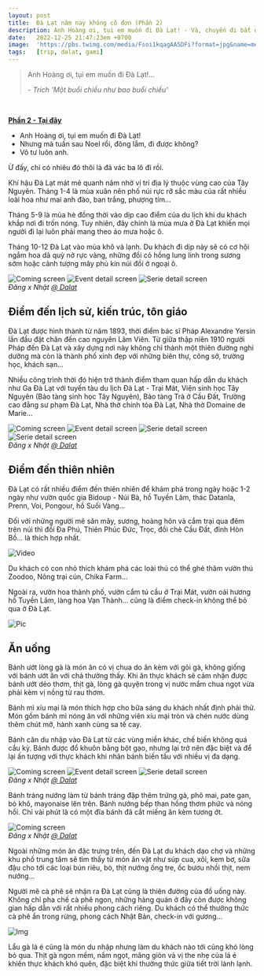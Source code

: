 ```yaml
---
layout: post
title:  Đà Lạt năm nay không cô đơn (Phần 2)
description: Anh Hoàng ơi, tụi em muốn đi Đà Lạt! - Và, chuyến đi bắt đầu...
date:   2022-12-25 21:47:23em +0700
image:  'https://pbs.twimg.com/media/Fsoi1kqagAA5DFi?format=jpg&name=medium'
tags:   [trip, dalat, gami]
---
```


> Anh Hoàng ơi, tụi em muốn đi Đà Lạt!...
>
> <cite>- Trích 'Một buổi chiều như bao buổi chiều'</cite>
<br>

**[Phần 2 - Tại đây](/blog/2022-12-25-da-lat-nam-nay-khong-co-don-phan-2)**

- Anh Hoàng ơi, tụi em muốn đi Đà Lạt!
- Nhưng mà tuần sau Noel rồi, đông lắm, đi được không?
- Vô tư luôn anh.

Ừ đấy, chỉ có nhiêu đó thôi là đã vác ba lô đi rồi.

Khí hậu Đà Lạt mát mẻ quanh năm nhờ vị trí địa lý thuộc vùng cao của Tây Nguyên. Tháng 1-4 là mùa xuân nên phố núi rực rỡ sắc màu của rất nhiều loài hoa như mai anh đào, ban trắng, phượng tím...

Tháng 5-9 là mùa hè đồng thời vào dịp cao điểm của du lịch khi du khách khắp nơi đi trốn nóng. Tuy nhiên, đây chính là mùa mưa ở Đà Lạt khiến mọi người đi lại luôn phải mang theo áo mưa hoặc ô.

Tháng 10-12 Đà Lạt vào mùa khô và lạnh. Du khách đi dịp này sẽ có cơ hội ngắm hoa dã quỳ nở rực vàng, những đồi cỏ hồng lung linh trong sương sớm hoặc cảnh tượng mây phủ kín núi đồi ở ngoại ô.

<div class="gallery-box">
  <div class="gallery">
    <img src="https://pbs.twimg.com/media/FsoikNhakAIR7mj?format=jpg&name=medium" loading="lazy" alt="Coming screen">
    <img src="https://pbs.twimg.com/media/FsoikNmaQAEkeYy?format=jpg&name=medium" loading="lazy" alt="Event detail screen">
    <img src="https://pbs.twimg.com/media/FsoikNgaAAAuk2k?format=jpg&name=medium" loading="lazy" alt="Serie detail screen">
  </div>
  <em>Đăng x Nhật <a href="https://apps.apple.com/app/race-weather-app/id6444075511"> @ Dalat</a></em>
</div>

## Điểm đến lịch sử, kiến trúc, tôn giáo

Đà Lạt được hình thành từ năm 1893, thời điểm bác sĩ Pháp Alexandre Yersin lần đầu đặt chân đến cao nguyên Lâm Viên. Từ giữa thập niên 1910 người Pháp đến Đà Lạt và xây dựng nơi này không chỉ thành một thiên đường nghỉ dưỡng mà còn là thành phố xinh đẹp với những biên thự, công sở, trường học, khách sạn...

Nhiều công trình thời đó hiện trở thành điểm tham quan hấp dẫn du khách như Ga Đà Lạt với tuyến tàu du lịch Đà Lạt - Trại Mát, Viện sinh học Tây Nguyên (Bảo tàng sinh học Tây Nguyên), Bảo tàng Trà ở Cầu Đất, Trường cao đẳng sư phạm Đà Lạt, Nhà thờ chính tòa Đà Lạt, Nhà thờ Domaine de Marie...

<div class="gallery-box">
  <div class="gallery">
    <img src="https://pbs.twimg.com/media/Fsoi1kmaUAIz1cr?format=jpg&name=medium" loading="lazy" alt="Coming screen">
    <img src="https://pbs.twimg.com/media/Fsoi1kzaUAADtVb?format=jpg&name=medium" loading="lazy" alt="Event detail screen">
    <img src="https://pbs.twimg.com/media/FsoiwnKaYAQ8EUK?format=jpg&name=medium" loading="lazy" alt="Serie detail screen">
    <img src="https://pbs.twimg.com/media/FsoikNkaQAAQIvo?format=jpg&name=medium" loading="lazy" alt="Serie detail screen">
  </div>
  <em>Đăng x Nhật <a href="https://apps.apple.com/app/race-weather-app/id6444075511">@ Dalat</a></em>
</div>

## Điểm đến thiên nhiên

Đà Lạt có rất nhiều điểm đến thiên nhiên để khám phá trong ngày hoặc 1-2 ngày như vườn quốc gia Bidoup - Núi Bà, hồ Tuyền Lâm, thác Datanla, Prenn, Voi, Pongour, hồ Suối Vàng...

Đối với những người mê săn mây, sương, hoàng hôn và cắm trại qua đêm trên núi thì đồi Đa Phú, Thiên Phúc Đức, Trọc, đồi chè Cầu Đất, đỉnh Hòn Bồ... là thích hợp nhất.

![Video](https://twitter.com/i/status/1642164509505916929)

Du khách có con nhỏ thích khám phá các loài thú có thể ghé thăm vườn thú Zoodoo, Nông trại cún, Chika Farm...

Ngoài ra, vườn hoa thành phố, vườn cẩm tú cầu ở Trại Mát, vườn oải hương hồ Tuyền Lâm, làng hoa Vạn Thành... cũng là điểm check-in không thể bỏ qua ở Đà Lạt.


![Pic](https://pbs.twimg.com/media/Fsoi1kqagAA5DFi?format=jpg&name=medium#wide)

## Ăn uống

Bánh ướt lòng gà là món ăn có vị chua do ăn kèm với gỏi gà, không giống với bánh ướt ăn với chả thường thấy. Khi ăn thực khách sẽ cảm nhận được bánh ướt dẻo thơm, thịt gà, lòng gà quyện trong vị nước mắm chua ngọt vừa phải kèm vị nồng từ rau thơm.

Bánh mì xíu mại là món thích hợp cho bữa sáng du khách nhất định phải thử. Món gồm bánh mì nóng ăn với những viên xíu mại tròn và chén nước dùng thêm chút mỡ, hành xanh cùng sa tế cay.

Bánh căn du nhập vào Đà Lạt từ các vùng miền khác, chế biến không quá cầu kỳ. Bánh được đổ khuôn bằng bột gạo, nhưng lại trở nên đặc biệt và để lại ấn tượng với thực khách khi nhân bánh biến tấu với nhiều vị đa dạng.

<div class="gallery-box">
  <div class="gallery">
    <img src="https://pbs.twimg.com/media/FsoiwnGaUAAs1Ty?format=jpg&name=medium" loading="lazy" alt="Coming screen">
    <img src="https://pbs.twimg.com/media/Fsoi1kxakAAUk-E?format=jpg&name=medium" loading="lazy" alt="Event detail screen">
    <img src="https://pbs.twimg.com/media/FsoiwnPaYAEmkpf?format=jpg&name=medium" loading="lazy" alt="Serie detail screen">
  </div>
  <em>Đăng x Nhật <a href="https://apps.apple.com/app/race-weather-app/id6444075511">@ Dalat</a></em>
</div>

Bánh tráng nướng làm từ bánh tráng đập thêm trứng gà, phô mai, pate gan, bò khô, mayonaise lên trên. Bánh nướng bếp than hồng thơm phức và nóng hổi. Chỉ vài phút là có một đĩa bánh đã cắt miếng ăn kèm tương ớt.

<div class="gallery-box">
  <div class="gallery">
    <img src="https://pbs.twimg.com/media/Fsoj08uaQAAVB5C?format=jpg&name=medium" loading="lazy" alt="Coming screen">
  </div>
  <em>Đăng x Nhật <a href="https://apps.apple.com/app/race-weather-app/id6444075511">@ Dalat</a></em>
</div>

Ngoài những món ăn đặc trưng trên, đến Đà Lạt du khách dạo chợ và những khu phố trung tâm sẽ tìm thấy từ món ăn vặt như súp cua, xôi, kem bơ, sữa đậu cho tới các loại bún riêu, bò, thịt nướng ống tre, ốc bươu nhồi thịt, nem nướng...

Người mê cà phê sẽ nhận ra Đà Lạt cũng là thiên đường của đồ uống này. Không chỉ pha chế cà phê ngon, những hàng quán ở đây còn được không gian hấp dẫn với rất nhiều phong cách riêng. Du khách có thể thưởng thức cà phê ẩn trong rừng, phong cách Nhật Bản, check-in với gương...

![Img](https://pbs.twimg.com/media/Fsoj08qacAAsa10?format=jpg&name=medium)

Lẩu gà lá é cũng là món du nhập nhưng làm du khách nào tới cũng khó lòng bỏ qua. Thịt gà ngon mềm, nấm ngọt, măng giòn và vị the nhẹ của lá é khiến thực khách khó quên, đặc biệt khi thưởng thức giữa tiết trời lành lạnh.



